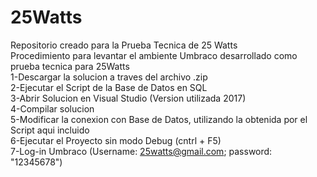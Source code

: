 # 25Watts
Repositorio creado para la Prueba Tecnica de 25 Watts
<br />
Procedimiento para levantar el ambiente Umbraco desarrollado como prueba tecnica para 25Watts
<br />
1-Descargar la solucion a traves del archivo .zip
<br />
2-Ejecutar el Script de la Base de Datos en SQL
<br />
3-Abrir Solucion en Visual Studio (Version utilizada 2017)
<br />
4-Compilar solucion
<br />
5-Modificar la conexion con Base de Datos, utilizando la obtenida por el Script aqui incluido
<br />
6-Ejecutar el Proyecto sin modo Debug (cntrl + F5)
<br />
7-Log-in Umbraco (Username: 25watts@gmail.com; password: "12345678")

